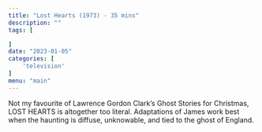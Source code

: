 ```yaml
---
title: "Lost Hearts (1973) - 35 mins"
description: ""
tags: [

]
date: "2023-01-05"
categories: [
    'television'
]
menu: "main"
---
```


Not my favourite of Lawrence Gordon Clark’s Ghost Stories for Christmas, LOST HEARTS is altogether too literal. Adaptations of James work best when the haunting is diffuse, unknowable, and tied to the ghost of England.
